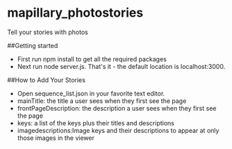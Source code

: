 # mapillary_photostories
Tell your stories with photos

##Getting started
  - First run npm install to get all the required packages
  - Next run node server.js. That's it - the default location is localhost:3000.

##How to Add Your Stories
  - Open sequence_list.json in your favorite text editor.
  - mainTitle: the title a user sees when they first see the page
  - frontPageDescription: the description a user sees when they first see the page
  - keys: a list of the keys plus their titles and descriptions
  - imagedescriptions:Image keys and their descriptions to appear at only those images in the viewer
  
